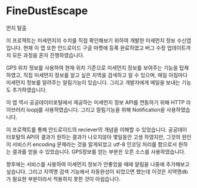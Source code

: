 # FineDustEscape
먼지 탈출

 이 프로젝트는 미세먼지의 수치를 직접 확인해보기 위하여 개발한 미세먼지 정보 수신앱입니다.
 현재 이 앱 또한 안드로이드 구글 마켓에 등록 완료하였고 버그 수정 업데이트까지 모든 과정을 혼자 진행하였습니다.
 
 GPS 위치 정보를 사용하여 현재 위치 기준으로 미세먼지 정보를 보여주는 기능을 탑재하였고, 
직접 미세먼지 정보를 알고 싶은 지역을 검색하고 알 수 있으며, 매일 아침마다 미세먼지 정보를 알려주는 알림기능이 있습니다. 
그리고 개발자에게 메일을 보내는 기능도 추가하였습니다.

 이 앱 역시 공공데이터포털에서 제공하는 미세먼지 정보 API를 연동하기 위해  HTTP 라이브러리 loopj를 사용하였습니다.
그리고 알림기능을 위해 Notification을 사용하였습니다. 

이 프로젝트를 통해 안드로이드의 reciever의 개념을 이해할 수 있었습니다.
 공공데이터포털의 API의 결과가 원하는 결과가 나오지않아 몇일동안 고생 하였지만, 그것의 원인이 서비스키 encoding 문제라는 것을 알게되었고 
utf-8 인코딩 처리를 함으로서 원하는 결과를 얻을 수 있었습니다.
 GPS정보를 얻는 부분은 오픈 소스를 사용하였습니다.
 
 향후에는 서비스를 사용하여 미세먼지 정보가 안좋았을 때에 알림을 
나중에 추가해보고 싶습니다.
 그리고 지역명 검색 기능에서 자동완성이 되었으면 했는데 
이것은 지역명db가 필요한 부분이라서 적용하지 못한 것이 아쉽습니다.
